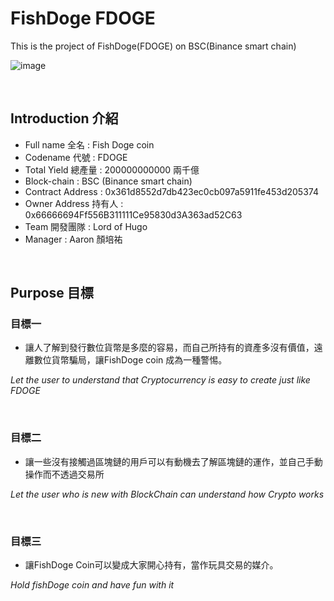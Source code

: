 
# FishDoge FDOGE
This is the project of FishDoge(FDOGE) on BSC(Binance smart chain)

![image](https://github.com/ru19wu06/FishDoge-FDOGE-/blob/main/1_dG0vuMrsz3GOfU1FgCmeNQ.jpeg)

<br/>

## Introduction 介紹
- Full name 全名 : Fish Doge coin
- Codename 代號 : FDOGE
- Total Yield 總產量 : 200000000000 兩千億
- Block-chain : BSC (Binance smart chain)
- Contract Address : 0x361d8552d7db423ec0cb097a5911fe453d205374
- Owner Address 持有人 : 0x66666694Ff556B311111Ce95830d3A363ad52C63
- Team 開發團隊 : Lord of Hugo
- Manager : Aaron 顏培祐 
 
<br/>

## Purpose 目標

### 目標一

- 讓人了解到發行數位貨幣是多麼的容易，而自己所持有的資產多沒有價值，遠離數位貨幣騙局，讓FishDoge coin 成為一種警惕。

*Let the user to understand that Cryptocurrency is easy to create just like FDOGE*

<br/>

### 目標二

- 讓一些沒有接觸過區塊鏈的用戶可以有動機去了解區塊鏈的運作，並自己手動操作而不透過交易所

*Let the user who is new with BlockChain can understand how Crypto works*

<br/>

### 目標三

- 讓FishDoge Coin可以變成大家開心持有，當作玩具交易的媒介。

*Hold fishDoge coin and have fun with it*

<br/>
